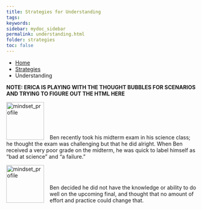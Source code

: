 ```yaml
---
title: Strategies for Understanding
tags: 
keywords: 
sidebar: mydoc_sidebar
permalink: understanding.html
folder: strategies
toc: false
---
```


<ul class="breadcrumb">
    <li><a href="index.html">Home</a></li>
    <li><a href="strategies.html">Strategies</a></li>
    <li class="active">Understanding</li>
</ul>

**NOTE: ERICA IS PLAYING WITH THE THOUGHT BUBBLES FOR SCENARIOS AND TRYING TO FIGURE OUT THE HTML HERE**

<div> 
<style>
img {
    float: right;
       margin: 0px 0px 15px 0px
}
</style>

<p><img img src='images/mindsetsee1.png' alt='mindset_profile' width="100" hieght="50"/>
<br>
<br>
<br>
<br>
<br>
Ben recently took his midterm exam in his science class; he thought the exam was challenging but that he did alright. When Ben received a very poor grade on the midterm, he was quick to label himself as “bad at science” and “a failure.” 
</p>
</div>

<div> 
<style>
img {
    float: left;
       margin: 0px 15px 0px 0px
}
</style>

<p><img img src='images/mindsetsee2.png' alt='mindset_profile' width="100" hieght="50"/>
<br>
<br>
<br>
Ben decided he did not have the knowledge or ability to do well on the upcoming final, and thought that no amount of effort and practice could change that.
</p>
</div>
